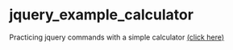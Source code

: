 # jquery_example_calculator
Practicing jquery commands with a simple calculator <a href="https://padoura.github.io/jquery_example_calculator/JQueryCalculator/public_html/test.html">(click here)</a>
